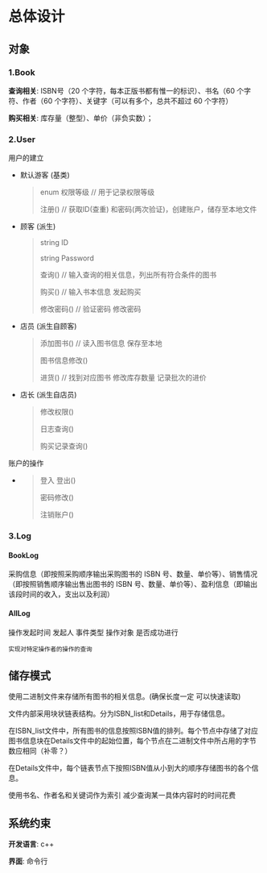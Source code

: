 # 总体设计

## 对象

### 1.Book

**查询相关**: 
ISBN号（20 个字符，每本正版书都有惟一的标识）、书名（60 个字符、作者（60 个字符）、关键字（可以有多个，总共不超过 60 个字符）

**购买相关**: 
库存量（整型）、单价（非负实数）；

### 2.User

用户的建立


- 默认游客 (基类)
  > enum 权限等级 // 用于记录权限等级
  >
  > 注册() // 获取ID(查重) 和密码(两次验证)，创建账户，储存至本地文件
- 顾客 (派生)
  > string ID
  >
  > string Password
  >
  > 查询() // 输入查询的相关信息，列出所有符合条件的图书
  >
  > 购买() // 输入书本信息 发起购买
  >
  > 修改密码() // 验证密码 修改密码
- 店员 (派生自顾客)
  > 添加图书() // 读入图书信息 保存至本地
  > 
  > 图书信息修改()
  > 
  > 进货() // 找到对应图书 修改库存数量 记录批次的进价
- 店长 (派生自店员)
  > 修改权限()
  >
  > 日志查询()
  >
  > 购买记录查询()


账户的操作

- 
    > 登入 登出()
    > 
    > 密码修改()
    >
    > 注销账户()
    > 

### 3.Log


#### BookLog

采购信息（即按照采购顺序输出采购图书的 ISBN 号、数量、单价等）、销售情况（即按照销售顺序输出售出图书的 ISBN 号、数量、单价等）、盈利信息（即输出该段时间的收入，支出以及利润）

#### AllLog

操作发起时间 发起人 事件类型 操作对象 是否成功进行

    实现对特定操作者的操作的查询

## 储存模式

使用二进制文件来存储所有图书的相关信息。(确保长度一定 可以快速读取)

文件内部采用块状链表结构。分为ISBN_list和Details，用于存储信息。

在ISBN_list文件中，所有图书的信息按照ISBN值的排列。每个节点中存储了对应图书信息块在Details文件中的起始位置，每个节点在二进制文件中所占用的字节数应相同（补零？）

在Details文件中，每个链表节点下按照ISBN值从小到大的顺序存储图书的各个信息。

使用书名、作者名和关键词作为索引 减少查询某一具体内容时的时间花费

## 系统约束

**开发语言**: c++

**界面**: 命令行